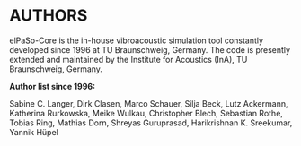 # AUTHORS

elPaSo-Core is the in-house vibroacoustic simulation tool constantly developed since 1996 at TU Braunschweig, Germany. The code is presently extended and maintained by the Institute for Acoustics (InA), TU Braunschweig, Germany.

 <strong>Author list since 1996: </strong>

Sabine C. Langer, Dirk Clasen, Marco Schauer, Silja Beck, Lutz Ackermann, Katherina Rurkowska, Meike Wulkau, Christopher Blech, Sebastian Rothe, Tobias Ring, Mathias Dorn, Shreyas Guruprasad, Harikrishnan K. Sreekumar, Yannik Hüpel